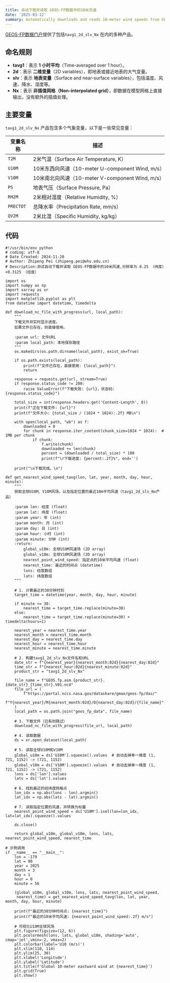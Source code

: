 ```yaml
---
title: 自动下载并读取 GEOS-FP数据中的10米风速
date: '2025-03-12'
summary: Automatically downloads and reads 10-meter wind speeds from GEOS-FP data.
---
```


[GEOS-FP数据门户](https://portal.nccs.nasa.gov/datashare/gmao/geos-fp/das/)提供了包括`tavg1_2d_slv_Nx` 在内的多种产品。

## 命名规则
- **tavg1**：表示 **1 小时平均**（Time-averaged over 1 hour）。
- **2d**：表示 **二维变量**（2D variables），即地表或接近地表的大气变量。
- **slv**：表示 **地表变量**（Surface and near-surface variables），包括温度、风速、降水、湿度等。
- **Nx**：表示 **非插值网格（Non-interpolated grid）**，即数据在模型网格上直接输出，没有额外的插值处理。

## 主要变量
`tavg1_2d_slv_Nx` 产品包含多个气象变量，以下是一些常见变量：

| 变量名称 | 描述 |
|----------|------|
| `T2M`    | 2米气温（Surface Air Temperature, K） |
| `U10M`   | 10米东西向风速（10-meter U-component Wind, m/s） |
| `V10M`   | 10米南北向风速（10-meter V-component Wind, m/s） |
| `PS`     | 地表气压（Surface Pressure, Pa） |
| `RH2M`   | 2米相对湿度（Relative Humidity, %） |
| `PRECTOT` | 总降水率（Precipitation Rate, mm/s） |
| `QV2M`   | 2米比湿（Specific Humidity, kg/kg） |

## 代码

```
#!/usr/bin/env python
# coding: utf-8
# Date Created: 2024-11-20
# Author: Zhipeng Pei (zhipeng.pei@whu.edu.cn)
# Description:测试自动下载并读取 GEOS-FP数据中的10米风速,分辨率为 0.25 （纬度）×0.3125 （经度）

import os
import numpy as np
import xarray as xr
import requests
import matplotlib.pyplot as plt
from datetime import datetime, timedelta

def download_nc_file_with_progress(url, local_path):
    """
    下载文件并实时显示进度。
    如果文件已存在，则直接使用。

    :param url: 文件URL
    :param local_path: 本地保存路径
    """
    os.makedirs(os.path.dirname(local_path), exist_ok=True)

    if os.path.exists(local_path):
        print(f"文件已存在，直接使用: {local_path}")
        return

    response = requests.get(url, stream=True)
    if response.status_code != 200:
        raise ValueError(f"下载失败: {url}，状态码: {response.status_code}")

    total_size = int(response.headers.get('Content-Length', 0))
    print(f"正在下载文件: {url}")
    print(f"文件大小: {total_size / (1024 * 1024):.2f} MB\n")

    with open(local_path, "wb") as f:
        downloaded = 0
        for chunk in response.iter_content(chunk_size=1024 * 1024):  # 1MB per chunk
            if chunk:
                f.write(chunk)
                downloaded += len(chunk)
                percent = (downloaded / total_size) * 100
                print(f"\r下载进度: {percent:.2f}%", end='')

    print("\n下载完成。\n")

def get_nearest_wind_speed_tavg(lon, lat, year, month, day, hour, minute):
    """
    获取全球U10M、V10M风场，以及指定位置的最近10m平均风速（tavg1_2d_slv_Nx产品）

    :param lon: 经度 (float)
    :param lat: 纬度 (float)
    :param year: 年 (int)
    :param month: 月 (int)
    :param day: 日 (int)
    :param hour: 小时 (int)
    :param minute: 分钟 (int)
    :return:
        global_u10m: 全球U10M风速场 (2D array)
        global_v10m: 全球V10M风速场 (2D array)
        nearest_point_wind_speed: 指定点的10米平均风速 (float)
        nearest_time: 最近的时间点 (datetime)
        lons: 经度数组
        lats: 纬度数组
    """

    # 1. 计算最近的30分钟时刻
    target_time = datetime(year, month, day, hour, minute)

    if minute <= 30:
        nearest_time = target_time.replace(minute=30)
    else:
        nearest_time = target_time.replace(minute=30) + timedelta(hours=1)

    nearest_year = nearest_time.year
    nearest_month = nearest_time.month
    nearest_day = nearest_time.day
    nearest_hour = nearest_time.hour
    nearest_minute = nearest_time.minute

    # 2. 构建tavg1_2d_slv_Nx文件名和URL
    date_str = f"{nearest_year}{nearest_month:02d}{nearest_day:02d}"
    time_str = f"{nearest_hour:02d}{nearest_minute:02d}"
    product_str = "tavg1_2d_slv_Nx"

    file_name = f"GEOS.fp.asm.{product_str}.{date_str}_{time_str}.V01.nc4"
    file_url = (
        f"https://portal.nccs.nasa.gov/datashare/gmao/geos-fp/das/"
        f"Y{nearest_year}/M{nearest_month:02d}/D{nearest_day:02d}/{file_name}"
    )
    local_path = os.path.join("geos_fp_data", file_name)

    # 3. 下载文件（已有则跳过）
    download_nc_file_with_progress(file_url, local_path)

    # 4. 读取数据
    ds = xr.open_dataset(local_path)

    # 5. 读取全球U10M和V10M
    global_u10m = ds['U10M'].squeeze().values  # 自动去掉单一维度 (1, 721, 1152) -> (721, 1152)
    global_v10m = ds['V10M'].squeeze().values  # 自动去掉单一维度 (1, 721, 1152) -> (721, 1152)
    lons = ds['lon'].values
    lats = ds['lat'].values

    # 6. 找到最近的经纬度网格点
    lon_idx = np.abs(lons - lon).argmin()
    lat_idx = np.abs(lats - lat).argmin()

    # 7. 读取指定位置的风速，并转换为标量
    nearest_point_wind_speed = ds['U10M'].isel(lon=lon_idx, lat=lat_idx).squeeze().values

    ds.close()

    return global_u10m, global_v10m, lons, lats, nearest_point_wind_speed, nearest_time

# 示例调用
if __name__ == "__main__":
    lon = -179
    lat = 90
    year = 2025
    month = 3
    day = 1
    hour = 0
    minute = 56

    (global_u10m, global_v10m, lons, lats, nearest_point_wind_speed,
     nearest_time) = get_nearest_wind_speed_tavg(lon, lat, year, month, day, hour, minute)

    print(f"最近的30分钟时间点: {nearest_time}")
    print(f"最近的10米平均风速: {nearest_point_wind_speed:.2f} m/s")

    # 可视化U10M全球风场
    plt.figure(figsize=(12, 6))
    plt.pcolormesh(lons, lats, global_u10m, shading='auto', cmap='jet',vmin=-2, vmax=2)
    plt.colorbar(label='U10 (m/s)')
    plt.xlim(110, 114)
    plt.ylim(25, 30)
    plt.xlabel('Longitude')
    plt.ylabel('Latitude')
    plt.title(f'Global 10-meter eastward wind at {nearest_time}')
    plt.grid(True)
    plt.show()
```
